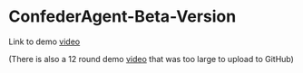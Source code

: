 # ConfederAgent-Beta-Version


Link to demo [video](https://drive.google.com/file/d/1t77H4hIMBjp3stKw1jvTxC9JLX8_zE_l/view?usp=sharing)

(There is also a 12 round demo [video](https://drive.google.com/file/d/1G4ANbmolILROHiIIw0mO2nmyaSbfbjn0/view?usp=sharing) that was too large to upload to GitHub)
